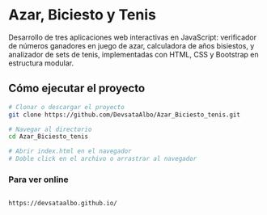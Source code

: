 # Azar, Biciesto y Tenis

Desarrollo de tres aplicaciones web interactivas en JavaScript: verificador de números ganadores en juego de azar, calculadora de años bisiestos, y analizador de sets de tenis, implementadas con HTML, CSS y Bootstrap en estructura modular.

## Cómo ejecutar el proyecto

```bash
# Clonar o descargar el proyecto
git clone https://github.com/DevsataAlbo/Azar_Biciesto_tenis.git

# Navegar al directorio
cd Azar_Biciesto_tenis

# Abrir index.html en el navegador
# Doble click en el archivo o arrastrar al navegador
```

### Para ver online 
```bash

https://devsataalbo.github.io/

```


